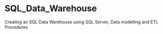 # SQL_Data_Warehouse
Creating an SQL Data Warehouse using SQL Server, Data modelling and ETL Procedures
